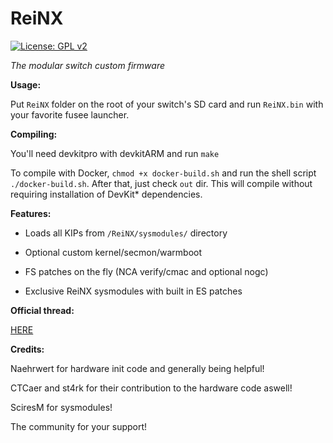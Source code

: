 # ReiNX
[![License: GPL v2](https://img.shields.io/badge/License-GPL%20v2-blue.svg)](https://www.gnu.org/licenses/old-licenses/gpl-2.0.en.html)

*The modular switch custom firmware*

**Usage:**

Put `ReiNX` folder on the root of your switch's SD card and run `ReiNX.bin` with your favorite fusee launcher.

**Compiling:**

You'll need devkitpro with devkitARM and run `make`

To compile with Docker, `chmod +x docker-build.sh` and run the shell script `./docker-build.sh`. After that, just check `out` dir. This will compile without requiring installation of DevKit* dependencies.


**Features:**

* Loads all KIPs from `/ReiNX/sysmodules/` directory

* Optional custom kernel/secmon/warmboot

* FS patches on the fly (NCA verify/cmac and optional nogc)

* Exclusive ReiNX sysmodules with built in ES patches

**Official thread:**

[HERE](https://gbatemp.net/threads/official-reinx-thread.512203/)

**Credits:**

 Naehrwert for hardware init code and generally being helpful!

 CTCaer and st4rk for their contribution to the hardware code aswell!

 SciresM for sysmodules!

 The community for your support!
